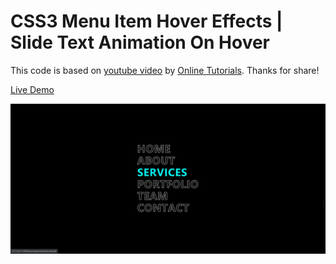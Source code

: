 # CSS3 Menu Item Hover Effects | Slide Text Animation On Hover

This code is based on [youtube video](https://www.youtube.com/watch?v=3BLWrijD3PQ&t=0s) by [Online Tutorials](https://www.youtube.com/channel/UCbwXnUipZsLfUckBPsC7Jog). Thanks for share!

[Live Demo](https://yangshun.win/Learn-To-Use/Front-End/CSS-Effect/2019/11/30-Skills-Bar-UI-Design-with-Cool-Hover-Effects/index.html)

![](effect.png)